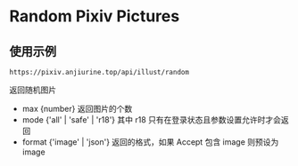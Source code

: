 # Random Pixiv Pictures

## 使用示例

```
https://pixiv.anjiurine.top/api/illust/random
```
返回随机图片

- max {number} 返回图片的个数
- mode {'all' | 'safe' | 'r18'} 其中 r18 只有在登录状态且参数设置允许时才会返回
- format {'image' | 'json'} 返回的格式，如果 Accept 包含 image 则预设为 image